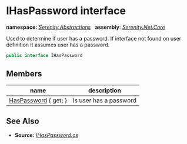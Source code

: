 # IHasPassword interface
**namespace:** *[Serenity.Abstractions](../README.md#serenity.abstractions-namespace)*   **assembly**: *[Serenity.Net.Core](../README.md)*

Used to determine if user has a password. If interface not found on user definition it assumes user has a password.

```csharp
public interface IHasPassword
```

## Members

| name | description |
| --- | --- |
| [HasPassword](IHasPassword/HasPassword.md) { get; } | Is user has a password |

## See Also

* **Source:** *[IHasPassword.cs](https://github.com/serenity-is/Serenity/blob/master/src/Serenity.Net.Core/Authorization/IHasPassword.cs)*